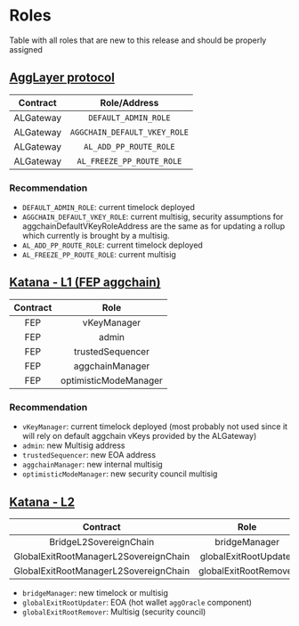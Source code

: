 # Roles
Table with all roles that are new to this release and should be properly assigned

## [AggLayer protocol](SC-specs.md#24-agglayergateway-access-control-roles)
| Contract  |         Role/Address         |
|:---------:|:----------------------------:|
| ALGateway |     `DEFAULT_ADMIN_ROLE`     |
| ALGateway | `AGGCHAIN_DEFAULT_VKEY_ROLE` |
| ALGateway |    `AL_ADD_PP_ROUTE_ROLE`    |
| ALGateway |  `AL_FREEZE_PP_ROUTE_ROLE`   |

### Recommendation
- `DEFAULT_ADMIN_ROLE`: current timelock deployed
- `AGGCHAIN_DEFAULT_VKEY_ROLE`: current multisig, security assumptions for aggchainDefaultVKeyRoleAddress are the same as for updating a rollup which currently is brought by a multisig.
- `AL_ADD_PP_ROUTE_ROLE`: current timelock deployed
- `AL_FREEZE_PP_ROUTE_ROLE`: current multisig

## [Katana - L1 (FEP aggchain)](SC-specs.md#521-roles)
| Contract |         Role          |
|:--------:|:---------------------:|
|   FEP    |      vKeyManager      |
|   FEP    |         admin         |
|   FEP    |   trustedSequencer    |
|   FEP    |    aggchainManager    |
|   FEP    | optimisticModeManager |

### Recommendation
- `vKeyManager`: current timelock deployed (most probably not used since it will rely on default aggchain vKeys provided by the ALGateway)
- `admin`: new Multisig address
- `trustedSequencer`: new EOA address
- `aggchainManager`: new internal multisig
- `optimisticModeManager`: new security council multisig

## [Katana - L2](SC-specs.md#7-roles-sovereignchains-contracts)
|               Contract                |         Role          |
|:-------------------------------------:|:---------------------:|
|        BridgeL2SovereignChain         |     bridgeManager     |
| GlobalExitRootManagerL2SovereignChain | globalExitRootUpdater |
| GlobalExitRootManagerL2SovereignChain | globalExitRootRemover |

- `bridgeManager`: new timelock or multisig
- `globalExitRootUpdater`: EOA (hot wallet `aggOracle` component)
- `globalExitRootRemover`: Multisig (security council)